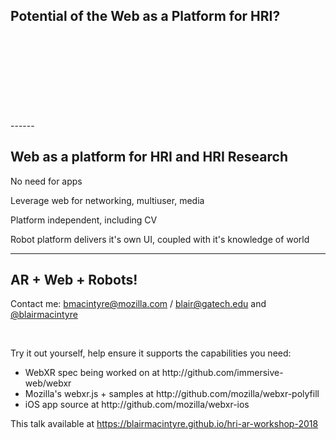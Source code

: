 
<!-- .slide: data-background="resources/textures/ironman.png" -->

<h2>Potential of the Web as a Platform for HRI?</h2>
<br>
<br>
<br>
<br>
<br>
<br>
<br>
<br>
------
<!-- .slide: data-background="resources/textures/background-radial.jpeg" -->

<h2>Web as a platform for HRI and HRI Research</h2>
<p>No need for apps</p>
<p>Leverage web for networking, multiuser, media</p>
<p>Platform independent, including CV</p>
<p>Robot platform delivers it's own UI, coupled with it's knowledge of world</p>

------
<!-- .slide: data-background="resources/textures/background-radial.jpeg" style="text-align: left;" -->

<h2>AR + Web + Robots!</h2>
<p>Contact me: <a href="mailto:bmacintyre@mozilla.com">bmacintyre@mozilla.com</a> / <a href="mailto:blair@gatech.edu">blair@gatech.edu</a> 
and <a href="https://twitter.com/blairmacintyre">@blairmacintyre</a></p>
<br>
<p>Try it out yourself, help ensure it supports the capabilities you need:</p>
<ul>
    <li>WebXR spec being worked on at http://github.com/immersive-web/webxr</li>
    <li>Mozilla's webxr.js + samples at http://github.com/mozilla/webxr-polyfill</li>
    <li>iOS app source at http://github.com/mozilla/webxr-ios</li>
</ul>

<p>This talk available at <a href="https://blairmacintyre.github.io/hri-ar-workshop-2018">https://blairmacintyre.github.io/hri-ar-workshop-2018</a></p>

